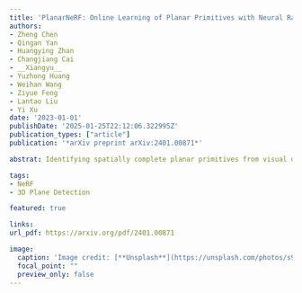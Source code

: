 ```yaml
---
title: 'PlanarNeRF: Online Learning of Planar Primitives with Neural Radiance Fields'
authors:
- Zheng Chen
- Qingan Yan
- Huangying Zhan
- Changjiang Cai
- __Xiangyu__
- Yuzhong Huang
- Weihan Wang
- Ziyue Feng
- Lantao Liu
- Yi Xu
date: '2023-01-01'
publishDate: '2025-01-25T22:12:06.322995Z'
publication_types: ["article"]
publication: '*arXiv preprint arXiv:2401.00871*'

abstrat: Identifying spatially complete planar primitives from visual data is a crucial task in computer vision. Prior methods are largely restricted to either 2D segment recovery or simplifying 3D structures, even with extensive plane annotations. We present PlanarNeRF, a novel framework capable of detecting dense 3D planes through online learning. Drawing upon the neural field representation, PlanarNeRF brings three major contributions. First, it enhances 3D plane detection with concurrent appearance and geometry knowledge. Second, a lightweight plane fitting module is proposed to estimate plane parameters. Third, a novel global memory bank structure with an update mechanism is introduced, ensuring consistent cross-frame correspondence. The flexible architecture of PlanarNeRF allows it to function in both 2D-supervised and self-supervised solutions, in each of which it can effectively learn from sparse training signals, significantly improving training efficiency. Through extensive experiments, we demonstrate the effectiveness of PlanarNeRF in various scenarios and remarkable improvement over existing works.

tags:
- NeRF
- 3D Plane Detection

featured: true

links:
url_pdf: https://arxiv.org/pdf/2401.00871

image:
  caption: 'Image credit: [**Unsplash**](https://unsplash.com/photos/s9CC2SKySJM)'
  focal_point: ""
  preview_only: false
---
```

